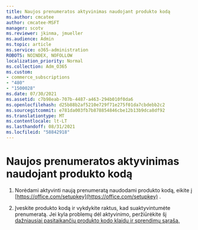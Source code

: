 ```yaml
---
title: Naujos prenumeratos aktyvinimas naudojant produkto kodą
ms.author: cmcatee
author: cmcatee-MSFT
manager: scotv
ms.reviewer: jkinma, jmueller
ms.audience: Admin
ms.topic: article
ms.service: o365-administration
ROBOTS: NOINDEX, NOFOLLOW
localization_priority: Normal
ms.collection: Adm_O365
ms.custom:
- commerce_subscriptions
- "480"
- "1500028"
ms.date: 07/30/2021
ms.assetid: c7b98eab-707b-4487-a463-294b010f0da6
ms.openlocfilehash: d25b88b2af5210e729f71e275f01da7cbdebb2c2
ms.sourcegitcommit: e781da003fb7b878854846cbe12b13b9dca8df92
ms.translationtype: MT
ms.contentlocale: lt-LT
ms.lasthandoff: 08/31/2021
ms.locfileid: "58842918"
---
```

# <a name="activate-a-new-subscription-with-a-product-key"></a>Naujos prenumeratos aktyvinimas naudojant produkto kodą

1. Norėdami aktyvinti naują prenumeratą naudodami produkto kodą, eikite į [https://office.com/setupkey](https://office.com/setupkey) .

2. Įveskite produkto kodą ir vykdykite raktus, kad suaktyvintumėte prenumeratą. Jei kyla problemų dėl aktyvinimo, peržiūrėkite šį [dažniausiai pasitaikančių produkto kodo klaidų ir sprendimų sąrašą.](https://docs.microsoft.com/microsoft-365/commerce/product-key-errors-and-solutions)